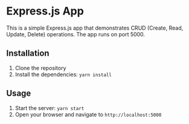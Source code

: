 # Express.js App

This is a simple Express.js app that demonstrates CRUD (Create, Read, Update, Delete) operations. The app runs on port 5000.

## Installation

1. Clone the repository
2. Install the dependencies: `yarn install`

## Usage

1. Start the server: `yarn start`
2. Open your browser and navigate to `http://localhost:5000`
